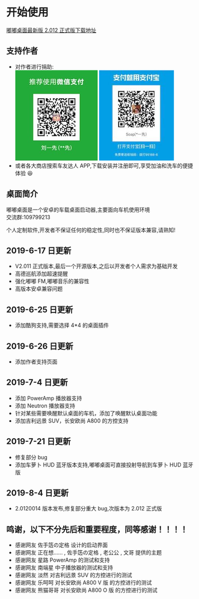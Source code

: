 # 开始使用

[嘟嘟桌面最新版 2.012 正式版下载地址](http://car-launcher.dudu-lucky.com:7000/upload/apk/dcdebe12bcd943ce992ff3c89a27c116/temp.apk)

## 支持作者

- 对作者进行捐助:<br/>
  ![layout1](./img/juanzhu.jpg) ![layout1](./img/juanzhu2.jpeg)
- 或者各大商店搜索车友达人 APP,下载安装并注册即可,享受加油和洗车的便捷体验 😆

## 桌面简介

嘟嘟桌面是一个安卓的车载桌面启动器,主要面向车机使用环境<br/>
交流群:109799213<br/>

个人定制软件,开发者不保证任何的稳定性,同时也不保证版本兼容,请熟知!

## 2019-6-17 日更新

- V2.011 正式版本,最后一个开源版本,之后以开发者个人需求为基础开发
- 高德巡航添加超速提醒
- 强化嘟嘟 FM,嘟嘟音乐的兼容性
- 高版本安卓兼容问题

## 2019-6-25 日更新

- 添加酷狗支持,需要选择 4\*4 的桌面插件

## 2019-6-26 日更新

- 添加作者支持页面

## 2019-7-4 日更新

- 添加 PowerAmp 播放器支持
- 添加 Neutron 播放器支持
- 针对某些需要唤醒默认桌面的车机，添加了唤醒默认桌面功能
- 添加吉利远景 SUV，长安欧尚 A800 的方控支持

## 2019-7-21 日更新

- 修复部分 bug
- 添加车萝卜 HUD 蓝牙版本支持,嘟嘟桌面可直接投射导航到车萝卜 HUD 蓝牙版

## 2019-8-4 日更新

- 2.0120014 版本发布,修复部分重大 bug,次版本为 2.012 正式版

## 鸣谢，以下不分先后和重要程度，同等感谢！！！！

- 感谢网友 佐手笾の定格 设计的启动界面
- 感谢网友 正在想...... , 佐手笾の定格 , 老公公 , 文哥 提供的主题
- 感谢网友 星路 PowerAmp 的测试和支持
- 感谢网友 南端星 中子播放器的测试和支持
- 感谢网友 淡然 对吉利远景 SUV 的方控进行的测试
- 感谢网友 乐呵呵 对长安欧尚 A800 V 版 的方控进行的测试
- 感谢网友 熊猫哥哥 对长安欧尚 A800 O 版 的方控进行的测试

<Valine/>
